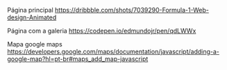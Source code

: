 Página principal
https://dribbble.com/shots/7039290-Formula-1-Web-design-Animated

Página com a galeria 
https://codepen.io/edmundojr/pen/qdLWWx

Mapa google maps
https://developers.google.com/maps/documentation/javascript/adding-a-google-map?hl=pt-br#maps_add_map-javascript

